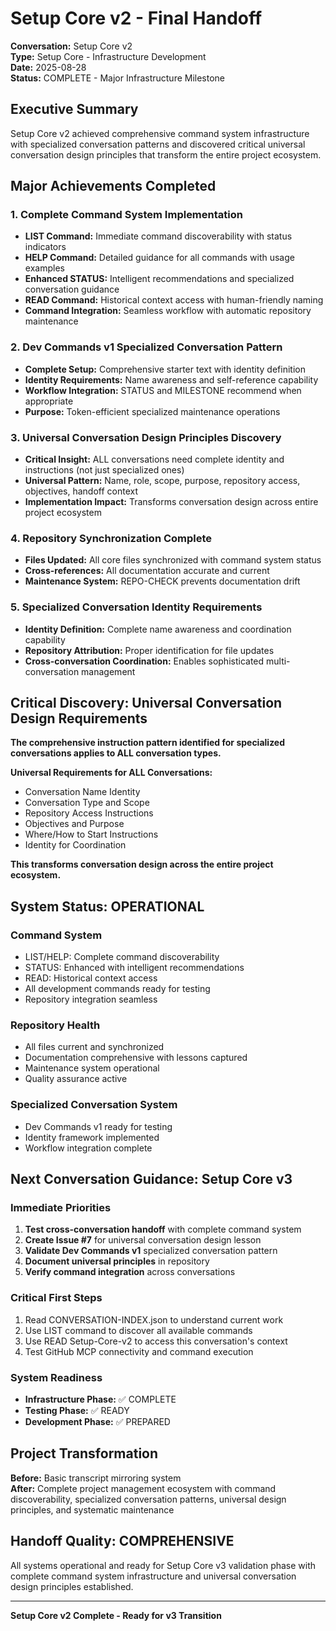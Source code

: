 # Setup Core v2 - Final Handoff

**Conversation:** Setup Core v2  
**Type:** Setup Core - Infrastructure Development  
**Date:** 2025-08-28  
**Status:** COMPLETE - Major Infrastructure Milestone  

## Executive Summary

Setup Core v2 achieved comprehensive command system infrastructure with specialized conversation patterns and discovered critical universal conversation design principles that transform the entire project ecosystem.

## Major Achievements Completed

### 1. Complete Command System Implementation
- **LIST Command:** Immediate command discoverability with status indicators
- **HELP Command:** Detailed guidance for all commands with usage examples  
- **Enhanced STATUS:** Intelligent recommendations and specialized conversation guidance
- **READ Command:** Historical context access with human-friendly naming
- **Command Integration:** Seamless workflow with automatic repository maintenance

### 2. Dev Commands v1 Specialized Conversation Pattern
- **Complete Setup:** Comprehensive starter text with identity definition
- **Identity Requirements:** Name awareness and self-reference capability
- **Workflow Integration:** STATUS and MILESTONE recommend when appropriate
- **Purpose:** Token-efficient specialized maintenance operations

### 3. Universal Conversation Design Principles Discovery
- **Critical Insight:** ALL conversations need complete identity and instructions (not just specialized ones)
- **Universal Pattern:** Name, role, scope, purpose, repository access, objectives, handoff context
- **Implementation Impact:** Transforms conversation design across entire project ecosystem

### 4. Repository Synchronization Complete
- **Files Updated:** All core files synchronized with command system status
- **Cross-references:** All documentation accurate and current
- **Maintenance System:** REPO-CHECK prevents documentation drift

### 5. Specialized Conversation Identity Requirements
- **Identity Definition:** Complete name awareness and coordination capability
- **Repository Attribution:** Proper identification for file updates
- **Cross-conversation Coordination:** Enables sophisticated multi-conversation management

## Critical Discovery: Universal Conversation Design Requirements

**The comprehensive instruction pattern identified for specialized conversations applies to ALL conversation types.**

**Universal Requirements for ALL Conversations:**
- Conversation Name Identity
- Conversation Type and Scope  
- Repository Access Instructions
- Objectives and Purpose
- Where/How to Start Instructions
- Identity for Coordination

**This transforms conversation design across the entire project ecosystem.**

## System Status: OPERATIONAL

### Command System
- LIST/HELP: Complete command discoverability
- STATUS: Enhanced with intelligent recommendations  
- READ: Historical context access
- All development commands ready for testing
- Repository integration seamless

### Repository Health
- All files current and synchronized
- Documentation comprehensive with lessons captured
- Maintenance system operational
- Quality assurance active

### Specialized Conversation System
- Dev Commands v1 ready for testing
- Identity framework implemented
- Workflow integration complete

## Next Conversation Guidance: Setup Core v3

### Immediate Priorities
1. **Test cross-conversation handoff** with complete command system
2. **Create Issue #7** for universal conversation design lesson
3. **Validate Dev Commands v1** specialized conversation pattern
4. **Document universal principles** in repository
5. **Verify command integration** across conversations

### Critical First Steps
1. Read CONVERSATION-INDEX.json to understand current work
2. Use LIST command to discover all available commands
3. Use READ Setup-Core-v2 to access this conversation's context  
4. Test GitHub MCP connectivity and command execution

### System Readiness
- **Infrastructure Phase:** ✅ COMPLETE
- **Testing Phase:** ✅ READY  
- **Development Phase:** ✅ PREPARED

## Project Transformation

**Before:** Basic transcript mirroring system  
**After:** Complete project management ecosystem with command discoverability, specialized conversation patterns, universal design principles, and systematic maintenance

## Handoff Quality: COMPREHENSIVE

All systems operational and ready for Setup Core v3 validation phase with complete command system infrastructure and universal conversation design principles established.

---

**Setup Core v2 Complete - Ready for v3 Transition**